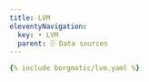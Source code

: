 ```yaml
---
title: LVM
eleventyNavigation:
  key: • LVM
  parent: 🗄️ Data sources
---
```


```yaml
{% include borgmatic/lvm.yaml %}
```
